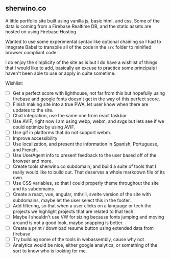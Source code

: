 ## sherwino.co

A little portfolio site built using vanilla js, basic html, and css.
Some of the data is coming from a Firebase Realtime DB, and the static assets are hosted on using Firebase Hosting.

Wanted to use some experimental syntax like optional chaining so I had to integrate Babel to transpile all of the code in the `src` folder to minified browser compliant code.

I do enjoy the simplicity of the site as is but I do have a wishlist of things that I would like to add, basically an excuse to practice some principals I haven't been able to use or apply in quite sometime.

Wishlist:

- [ ] Get a perfect score with lighthouse, not far from this but hopefully using firebase and google fonts doesn't get in the way of this perfect score.
- [ ] Finish making site into a true PWA, let user know when there are updates to the site.
- [ ] Chat integration, use the same one from react taskbar
- [ ] Use AVIF, right now I am using webp, webm, and svgs but lets see if we could optimize by using AVIF.
- [ ] Use gif in platforms that do not support webm.
- [ ] Improve accessibility
- [ ] Use localization, and present the information in Spanish, Portuguese, and French.
- [ ] Use UserAgent info to present feedback to the user based off of the browser and more.
- [ ] Create tools.sherwino.co subdomain, and build a suite of tools that I really would like to build out. That deserves a whole markdown file of its own.
- [ ] Use CSS variables, so that I could properly theme throughout the site and its subdomains
- [ ] Create a react, vue, angular, mthrill, svelte version of the site with subdomains, maybe let the user select this in the footer.
- [ ] Add filtering, so that when a user clicks on a language or tech the projects we highlight projects that are related to that tech.
- [ ] Maybe I shouldn't use VW for sizing because fonts jumping and moving around is not a good look, maybe snapping is better.
- [ ] Create a print / download resume button using extended data from firebase
- [ ] Try building some of the tools in webassembly, cause why not
- [ ] Analytics would be nice, either google analytics, or something of the sort to know who is looking for me.
